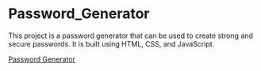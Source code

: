 # Password_Generator
This project is a password generator that can be used to create strong and secure passwords. It is built using HTML, CSS, and JavaScript.
<br>

[Password Generator](https://password-generator-ds.netlify.app/)
